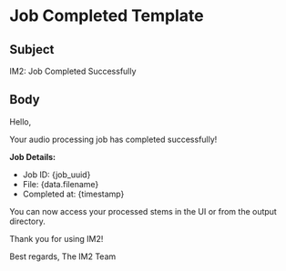 # Job Completed Template

## Subject
IM2: Job Completed Successfully

## Body
Hello,

Your audio processing job has completed successfully!

**Job Details:**
- Job ID: {job_uuid}
- File: {data.filename}
- Completed at: {timestamp}

You can now access your processed stems in the UI or from the output directory.

Thank you for using IM2!

Best regards,
The IM2 Team
